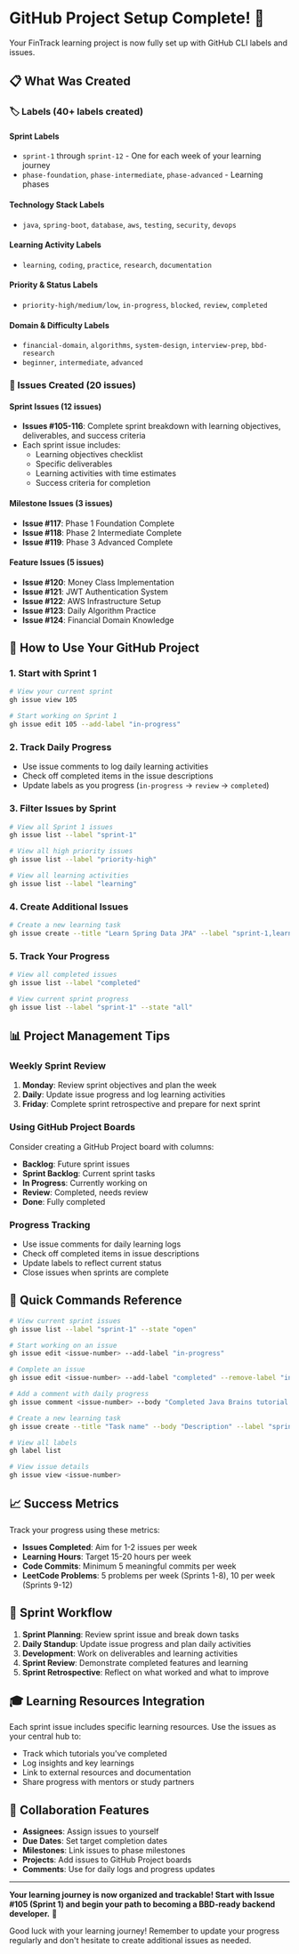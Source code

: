 # GitHub Project Setup Complete! 🎉

Your FinTrack learning project is now fully set up with GitHub CLI labels and issues.

## 📋 What Was Created

### 🏷️ Labels (40+ labels created)

#### Sprint Labels

- `sprint-1` through `sprint-12` - One for each week of your learning journey
- `phase-foundation`, `phase-intermediate`, `phase-advanced` - Learning phases

#### Technology Stack Labels

- `java`, `spring-boot`, `database`, `aws`, `testing`, `security`, `devops`

#### Learning Activity Labels

- `learning`, `coding`, `practice`, `research`, `documentation`

#### Priority & Status Labels

- `priority-high/medium/low`, `in-progress`, `blocked`, `review`, `completed`

#### Domain & Difficulty Labels

- `financial-domain`, `algorithms`, `system-design`, `interview-prep`, `bbd-research`
- `beginner`, `intermediate`, `advanced`

### 📝 Issues Created (20 issues)

#### Sprint Issues (12 issues)

- **Issues #105-116**: Complete sprint breakdown with learning objectives, deliverables, and success criteria
- Each sprint issue includes:
    - Learning objectives checklist
    - Specific deliverables
    - Learning activities with time estimates
    - Success criteria for completion

#### Milestone Issues (3 issues)

- **Issue #117**: Phase 1 Foundation Complete
- **Issue #118**: Phase 2 Intermediate Complete
- **Issue #119**: Phase 3 Advanced Complete

#### Feature Issues (5 issues)

- **Issue #120**: Money Class Implementation
- **Issue #121**: JWT Authentication System
- **Issue #122**: AWS Infrastructure Setup
- **Issue #123**: Daily Algorithm Practice
- **Issue #124**: Financial Domain Knowledge

## 🚀 How to Use Your GitHub Project

### 1. **Start with Sprint 1**

```bash
# View your current sprint
gh issue view 105

# Start working on Sprint 1
gh issue edit 105 --add-label "in-progress"
```

### 2. **Track Daily Progress**

- Use issue comments to log daily learning activities
- Check off completed items in the issue descriptions
- Update labels as you progress (`in-progress` → `review` → `completed`)

### 3. **Filter Issues by Sprint**

```bash
# View all Sprint 1 issues
gh issue list --label "sprint-1"

# View all high priority issues
gh issue list --label "priority-high"

# View all learning activities
gh issue list --label "learning"
```

### 4. **Create Additional Issues**

```bash
# Create a new learning task
gh issue create --title "Learn Spring Data JPA" --label "sprint-1,learning,database"
```

### 5. **Track Your Progress**

```bash
# View all completed issues
gh issue list --label "completed"

# View current sprint progress
gh issue list --label "sprint-1" --state "all"
```

## 📊 Project Management Tips

### Weekly Sprint Review

1. **Monday**: Review sprint objectives and plan the week
2. **Daily**: Update issue progress and log learning activities
3. **Friday**: Complete sprint retrospective and prepare for next sprint

### Using GitHub Project Boards

Consider creating a GitHub Project board with columns:

- **Backlog**: Future sprint issues
- **Sprint Backlog**: Current sprint tasks
- **In Progress**: Currently working on
- **Review**: Completed, needs review
- **Done**: Fully completed

### Progress Tracking

- Use issue comments for daily learning logs
- Check off completed items in issue descriptions
- Update labels to reflect current status
- Close issues when sprints are complete

## 🎯 Quick Commands Reference

```bash
# View current sprint issues
gh issue list --label "sprint-1" --state "open"

# Start working on an issue
gh issue edit <issue-number> --add-label "in-progress"

# Complete an issue
gh issue edit <issue-number> --add-label "completed" --remove-label "in-progress"

# Add a comment with daily progress
gh issue comment <issue-number> --body "Completed Java Brains tutorial - 3 hours"

# Create a new learning task
gh issue create --title "Task name" --body "Description" --label "sprint-X,learning"

# View all labels
gh label list

# View issue details
gh issue view <issue-number>
```

## 📈 Success Metrics

Track your progress using these metrics:

- **Issues Completed**: Aim for 1-2 issues per week
- **Learning Hours**: Target 15-20 hours per week
- **Code Commits**: Minimum 5 meaningful commits per week
- **LeetCode Problems**: 5 problems per week (Sprints 1-8), 10 per week (Sprints 9-12)

## 🔄 Sprint Workflow

1. **Sprint Planning**: Review sprint issue and break down tasks
2. **Daily Standup**: Update issue progress and plan daily activities
3. **Development**: Work on deliverables and learning activities
4. **Sprint Review**: Demonstrate completed features and learning
5. **Sprint Retrospective**: Reflect on what worked and what to improve

## 🎓 Learning Resources Integration

Each sprint issue includes specific learning resources. Use the issues as your central hub to:

- Track which tutorials you've completed
- Log insights and key learnings
- Link to external resources and documentation
- Share progress with mentors or study partners

## 🤝 Collaboration Features

- **Assignees**: Assign issues to yourself
- **Due Dates**: Set target completion dates
- **Milestones**: Link issues to phase milestones
- **Projects**: Add issues to GitHub Project boards
- **Comments**: Use for daily logs and progress updates

---

**Your learning journey is now organized and trackable! Start with Issue #105 (Sprint 1) and begin your path to becoming
a BBD-ready backend developer.** 🚀

Good luck with your learning journey! Remember to update your progress regularly and don't hesitate to create additional
issues as needed.
